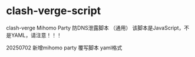 # clash-verge-script
clash-verge Mihomo Party 防DNS泄露脚本 （通用）
该脚本是JavaScript，不是YAML，请注意！！！

20250702 新增mihomo party 覆写脚本 yaml格式

